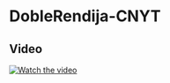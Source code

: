 # DobleRendija-CNYT

## Video

[![Watch the video](http://img.youtube.com/vi/o7jDUtASzG8/0.jpg)](https://youtu.be/o7jDUtASzG8)
